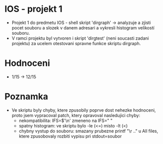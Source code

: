 # IOS - projekt 1

- Projekt 1 do predmetu IOS - shell skript 'dirgraph' -> analyzuje a zjisti pocet souboru a slozek v danem adresari a vykresli histogram velikostí souboru.
- V ramci projektu byl vytvoren i skript 'dirgtest' (neni soucasti zadani projektu) za ucelem otestovani spravne funkce skriptu dirgraph.

# Hodnoceni
- 1/15 -> 12/15

# Poznamka
- Ve skriptu byly chyby, ktere zpusobily poprve dost nehezke hodnoceni, proto jsem vypracoval patch, ktery opravoval nasledujici chyby:
  - nekompatibilita: IFS=$'\n' zmeneno na IFS="
  "
  - spatny histogram: ve skriptu bylo -le (<=) misto -lt (<)
  - chybny vystup do souboru: smazany prubezne printf "\r .." u All files, ktere zpusobovaly rozbiti vypisu pri stdout=soubor

